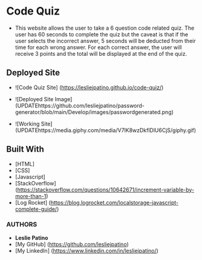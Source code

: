 # Code Quiz

* This website allows the user to take a 6 question code related quiz. The user has 60 seconds to complete the quiz but the caveat is that if the user selects the incorrect answer, 5 seconds will be deducted from their time for each wrong answer. For each correct answer, the user will receive 3 points and the total will be displayed at the end of the quiz. 


## Deployed Site
* ![Code Quiz Site] (https://lesliejpatino.github.io/code-quiz/)

* ![Deployed Site Image] (UPDATEhttps://github.com/lesliejpatino/password-generator/blob/main/Develop/images/passwordgenerated.png)
* ![Working Site] (UPDATEhttps://media.giphy.com/media/V7lK8wzDkflDlU6CjS/giphy.gif)


## Built With

* [HTML] 
* [CSS]
* [Javascript] 
* [StackOverflow] (https://stackoverflow.com/questions/10642671/increment-variable-by-more-than-1)
* [Log Rocket] (https://blog.logrocket.com/localstorage-javascript-complete-guide/)



### AUTHORS
* **Leslie Patino**
* [My GitHub] (https://github.com/lesliejpatino)
* [My LinkedIn] (https://www.linkedin.com/in/lesliejpatino/)
